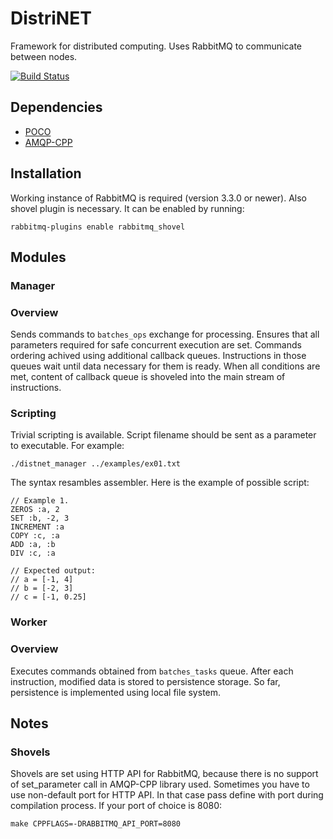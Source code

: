 # DistriNET
Framework for distributed computing. Uses RabbitMQ to communicate between nodes.

[![Build Status](https://travis-ci.org/akademi4eg/distri-net.svg?branch=master)](https://travis-ci.org/akademi4eg/distri-net)

## Dependencies
* [POCO](http://pocoproject.org/)
* [AMQP-CPP](https://github.com/CopernicaMarketingSoftware/AMQP-CPP)

## Installation
Working instance of RabbitMQ is required (version 3.3.0 or newer). Also shovel plugin is necessary. It can be enabled by running:
```
rabbitmq-plugins enable rabbitmq_shovel
```

## Modules

### Manager
### Overview
Sends commands to `batches_ops` exchange for processing. Ensures that all parameters required for safe concurrent execution are set.
Commands ordering achived using additional callback queues. Instructions in those queues wait until data necessary for them is ready. When all conditions are met, content of callback queue is shoveled into the main stream of instructions.
### Scripting
Trivial scripting is available. Script filename should be sent as a parameter to executable. For example:
```
./distnet_manager ../examples/ex01.txt
``` 
The syntax resambles assembler. Here is the example of possible script:
```
// Example 1.
ZEROS :a, 2
SET :b, -2, 3
INCREMENT :a
COPY :c, :a
ADD :a, :b
DIV :c, :a

// Expected output:
// a = [-1, 4]
// b = [-2, 3]
// c = [-1, 0.25]
```

### Worker
### Overview
Executes commands obtained from `batches_tasks` queue. After each instruction, modified data is stored to persistence storage. So far, persistence is implemented using local file system.

## Notes

### Shovels
Shovels are set using HTTP API for RabbitMQ, because there is no support of set_parameter call in AMQP-CPP library used.
Sometimes you have to use non-default port for HTTP API. In that case pass define with port during compilation process.
If your port of choice is 8080:
```
make CPPFLAGS=-DRABBITMQ_API_PORT=8080
```
